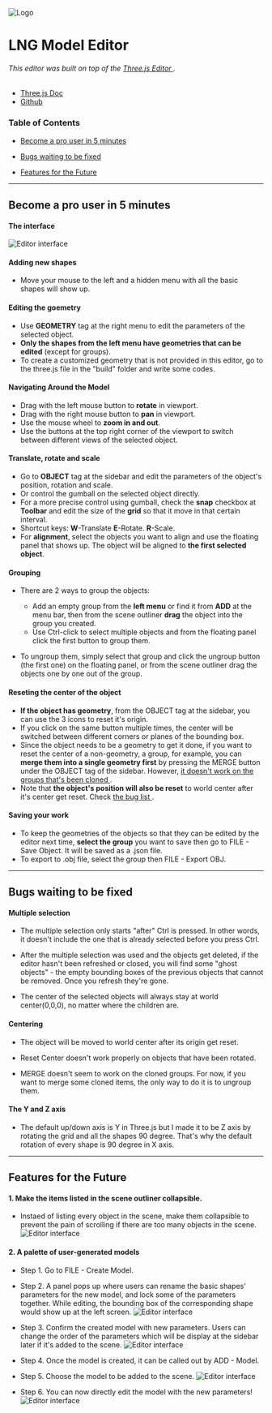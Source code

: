 ![Logo](https://bytebucket.org/woodsideproject/3dmodeleditor/raw/acf3fb3daf2969472859005885a389409ac3fd36/editor/images/logo/favicons/android-chrome-192x192.png?token=fe82e565c160c1450b370af5b39976062bd092de)

# LNG Model Editor

###### This editor was built on top of the [ Three.js Editor ](https://threejs.org/editor/). 

* [ Three.js Doc ](https://threejs.org/docs/)
* [ Github ](https://github.com/mrdoob/three.js)

### Table of Contents
- [ Become a pro user in 5 minutes ](https://github.com/ni647pei/model-editor#markdown-header-become-a-pro-user-in-5-minutes)

- [ Bugs waiting to be fixed ](https://bytebucket.org/woodsideproject/3dmodeleditor/overview#markdown-header-bugs-waiting-to-be-fixed)

- [ Features for the Future ](https://bytebucket.org/woodsideproject/3dmodeleditor/overview#markdown-header-features-for-the-future)

***

## Become a pro user in 5 minutes 

#### The interface 
![Editor interface](https://bytebucket.org/woodsideproject/3dmodeleditor/raw/aeb28b8aeb1f30cbc3a2aac7c1bfb200592a1769/screen.jpg?token=048f5651e032860a4427017c1dbef05a71f51fb4)

#### Adding new shapes
* Move your mouse to the left and a hidden menu with all the basic shapes will show up. 

#### Editing the goemetry
* Use **GEOMETRY** tag at the right menu to edit the parameters of the selected object.
* **Only the shapes from the left menu have geometries that can be edited** (except for groups).
* To create a customized geometry that is not provided in this editor, go to the three.js file in the "build" folder and write some codes.

#### Navigating Around the Model 
* Drag with the left mouse button to **rotate** in viewport.
* Drag with the right mouse button to **pan** in viewport.
* Use the mouse wheel to **zoom in and out**.
* Use the buttons at the top right corner of the viewport to switch between different views of the selected object.

#### Translate, rotate and scale 
* Go to **OBJECT** tag at the sidebar and edit the parameters of the object's position, rotation and scale.
* Or control the gumball on the selected object directly. 
* For a more precise control using gumball, check the **snap** checkbox at **Toolbar** and edit the size of the **grid** so that it move in that certain interval.
* Shortcut keys: **W**-Translate  **E**-Rotate. **R**-Scale.
* For **alignment**, select the objects you want to align and use the floating panel that shows up. The object will be aligned to **the first selected object**.

#### Grouping 
* There are 2 ways to group the objects:  
    * Add an empty group from the **left menu** or find it from **ADD** at the menu bar, then from the scene outliner **drag** the object into the group you created.
    * Use Ctrl-click to select multiple objects and from the floating panel click the first button to group them.  

* To ungroup them, simply select that group and click the ungroup button (the first one) on the floating panel, or from the scene outliner drag the objects one by one out of the group.

#### Reseting the center of the object 
* **If the object has geometry**, from the OBJECT tag at the sidebar, you can use the 3 icons to reset it's origin.
* If you click on the same button multiple times, the center will be switched between different corners or planes of the bounding box.
* Since the object needs to be a geometry to get it done, if you want to reset the center of a non-geometry, a group, for example, you can **merge them into a single geometry first** by pressing the MERGE button under the OBJECT tag of the sidebar. However, [ it doesn't work on the groups that's been cloned ](https://bytebucket.org/woodsideproject/3dmodeleditor/overview#markdown-header-centering).
* Note that **the object's position will also be reset** to world center after it's center get reset. Check [ the bug list ](https://bytebucket.org/woodsideproject/3dmodeleditor/overview#markdown-header-multiple-selection).


#### Saving your work
* To keep the geometries of the objects so that they can be edited by the editor next time, **select the group** you want to save then go to FILE - Save Object. It will be saved as a .json file. 
* To export to .obj file, select the group then FILE - Export OBJ.

***
## Bugs waiting to be fixed

#### Multiple selection 
- The multiple selection only starts "after" Ctrl is pressed. In other words, it doesn't include the one that is already selected before you press Ctrl.

- After the multiple selection was used and the objects get deleted, if the editor hasn't been refreshed or closed, you will find some  "ghost objects" - the empty bounding boxes of the previous objects that cannot be removed. Once you refresh they're gone.

- The center of the selected objects will always stay at world center(0,0,0), no matter where the children are.


#### Centering 
- The object will be moved to world center after its origin get reset.

- Reset Center doesn't work properly on objects that have been rotated.

- MERGE doesn't seem to work on the cloned groups. For now, if you want to merge some cloned items, the only way to do it is to ungroup them.

#### The Y and Z axis
- The default up/down axis is Y in Three.js but I made it to be Z axis by rotating the grid and all the shapes 90 degree. That's why the default rotation of every shape is 90 degree in X axis.

***

## Features for the Future
#### 1. Make the items listed in the scene outliner collapsible. 
- Instaed of listing every object in the scene, make them collapsible to prevent the pain of scrolling if there are too many objects in the scene.
![Editor interface](https://bytebucket.org/woodsideproject/3dmodeleditor/raw/01f0401979b8949a1c7cebf951bc49a8ae37ab27/future/collapsible%20example.jpg?token=016f2ff87b73769c1b7ce5e29fb99c92e3c66899)

#### 2. A palette of user-generated models
- Step 1. Go to FILE - Create Model.
- Step 2. A panel pops up where users can rename the basic shapes' parameters for the new model, and lock some of the parameters together. While editing, the bounding box of the corresponding shape would show up at the left screen.
![Editor interface](https://bytebucket.org/woodsideproject/3dmodeleditor/raw/94a626f769b7d04cc0eb02ae0846e065aa8d44d2/future/resources/create_model.png?token=8875bebec5996e161c466b4164886ebb01166940)

- Step 3. Confirm the created model with new parameters. Users can change the order of the parameters which will be display at the sidebar later if it's added to the scene.
![Editor interface](https://bytebucket.org/woodsideproject/3dmodeleditor/raw/94a626f769b7d04cc0eb02ae0846e065aa8d44d2/future/resources/create_model_confirm.png?token=466acb1c7b293575b7d5e84413d65cab0e180d54)

- Step 4. Once the model is created, it can be called out by ADD - Model.

- Step 5. Choose the model to be added to the scene.
![Editor interface](https://bytebucket.org/woodsideproject/3dmodeleditor/raw/94a626f769b7d04cc0eb02ae0846e065aa8d44d2/future/resources/Add_model.png?token=7cdc7c09c10ed97124aacf2176e02fc83851695d)

- Step 6. You can now directly edit the model with the new parameters!
![Editor interface](https://bytebucket.org/woodsideproject/3dmodeleditor/raw/01f0401979b8949a1c7cebf951bc49a8ae37ab27/future/new%20parameters.jpg?token=0bc3cc3466d05a2adc1e88ff27e39ee2dca48bfb)
